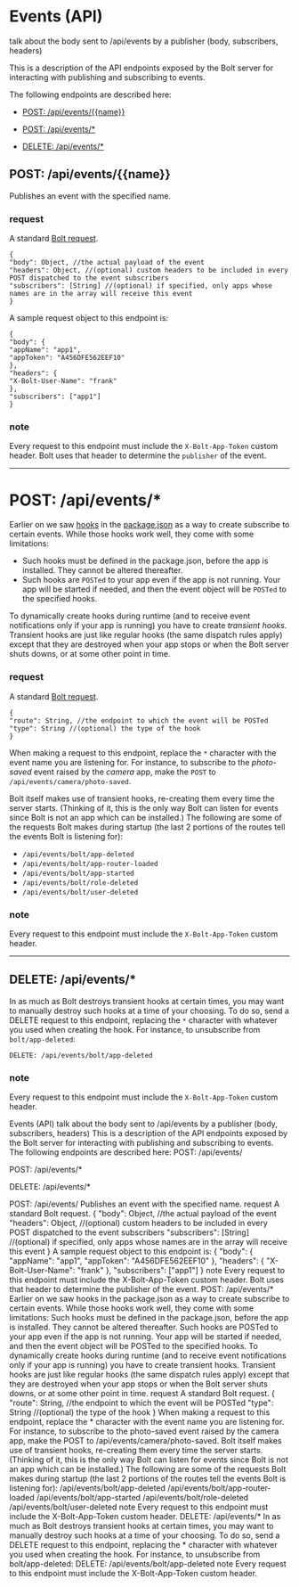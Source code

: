 # Events \(API\)

talk about the body sent to /api/events by a publisher \(body, subscribers, headers\)

This is a description of the API endpoints exposed by the Bolt server for interacting with publishing and subscribing to events.

The following endpoints are described here:

* [POST: /api/events/\{\{name\}\}](#post-apieventsname)

* [POST: /api/events/\*](#post-apievents)

* [DELETE: /api/events/\*](#delete-apievents)

## POST: /api/events/\{\{name\}\}

Publishes an event with the specified name.

### request

A standard [Bolt request](bolt-request.md).

```
{
"body": Object, //the actual payload of the event
"headers": Object, //(optional) custom headers to be included in every POST dispatched to the event subscribers
"subscribers": [String] //(optional) if specified, only apps whose names are in the array will receive this event
}
```

A sample request object to this endpoint is:

```
{
"body": {
"appName": "app1",
"appToken": "A456DFE562EEF10"
},
"headers": {
"X-Bolt-User-Name": "frank"
},
"subscribers": ["app1"]
}
```

### note

Every request to this endpoint must include the `X-Bolt-App-Token` custom header. Bolt uses that header to determine the `publisher` of the event.

---

# POST: /api/events/\*

Earlier on we saw [hooks](/hooks.md) in the [package.json](/packagejson.md) as a way to create subscribe to certain events. While those hooks work well, they come with some limitations:

* Such hooks must be defined in the package.json, before the app is installed. They cannot be altered thereafter.
* Such hooks are `POSTed` to your app even if the app is not running. Your app will be started if needed, and then the event object will be `POSTed` to the specified hooks.

To dynamically create hooks during runtime \(and to receive event notifications only if your app is running\) you have to create _transient hooks_. Transient hooks are just like regular hooks \(the same dispatch rules apply\) except that they are destroyed when your app stops or when the Bolt server shuts downs, or at some other point in time.

### request

A standard [Bolt request](bolt-request.md).

```
{
"route": String, //the endpoint to which the event will be POSTed
"type": String //(optional) the type of the hook
}
```

When making a request to this endpoint, replace the `*` character with the event name you are listening for. For instance, to subscribe to the _photo-saved_ event raised by the _camera_ app, make the `POST` to `/api/events/camera/photo-saved`.

Bolt itself makes use of transient hooks, re-creating them every time the server starts. \(Thinking of it, this is the only way Bolt can listen for events since Bolt is not an app which can be installed.\) The following are some of the requests Bolt makes during startup \(the last 2 portions of the routes tell the events Bolt is listening for\):

* `/api/events/bolt/app-deleted`
* `/api/events/bolt/app-router-loaded`
* `/api/events/bolt/app-started`
* `/api/events/bolt/role-deleted`
* `/api/events/bolt/user-deleted`

### note

Every request to this endpoint must include the `X-Bolt-App-Token` custom header.

---

## DELETE: /api/events/\*

In as much as Bolt destroys transient hooks at certain times, you may want to manually destroy such hooks at a time of your choosing. To do so, send a DELETE request to this endpoint, replacing the `*` character with whatever you used when creating the hook. For instance, to unsubscribe from `bolt/app-deleted`:

```
DELETE: /api/events/bolt/app-deleted
```

### note

Every request to this endpoint must include the `X-Bolt-App-Token` custom header.


Events (API)
talk about the body sent to /api/events by a publisher (body, subscribers, headers)
This is a description of the API endpoints exposed by the Bolt server for interacting with publishing and subscribing to events.
The following endpoints are described here:
POST: /api/events/

POST: /api/events/*

DELETE: /api/events/*

POST: /api/events/
Publishes an event with the specified name.
request
A standard Bolt request.
{
"body": Object, //the actual payload of the event
"headers": Object, //(optional) custom headers to be included in every POST dispatched to the event subscribers
"subscribers": [String] //(optional) if specified, only apps whose names are in the array will receive this event
}
A sample request object to this endpoint is:
{
"body": {
"appName": "app1",
"appToken": "A456DFE562EEF10"
},
"headers": {
"X-Bolt-User-Name": "frank"
},
"subscribers": ["app1"]
}
note
Every request to this endpoint must include the X-Bolt-App-Token custom header. Bolt uses that header to determine the publisher of the event.
POST: /api/events/*
Earlier on we saw hooks in the package.json as a way to create subscribe to certain events. While those hooks work well, they come with some limitations:
Such hooks must be defined in the package.json, before the app is installed. They cannot be altered thereafter.
Such hooks are POSTed to your app even if the app is not running. Your app will be started if needed, and then the event object will be POSTed to the specified hooks.
To dynamically create hooks during runtime (and to receive event notifications only if your app is running) you have to create transient hooks. Transient hooks are just like regular hooks (the same dispatch rules apply) except that they are destroyed when your app stops or when the Bolt server shuts downs, or at some other point in time.
request
A standard Bolt request.
{
"route": String, //the endpoint to which the event will be POSTed
"type": String //(optional) the type of the hook
}
When making a request to this endpoint, replace the * character with the event name you are listening for. For instance, to subscribe to the photo-saved event raised by the camera app, make the POST to /api/events/camera/photo-saved.
Bolt itself makes use of transient hooks, re-creating them every time the server starts. (Thinking of it, this is the only way Bolt can listen for events since Bolt is not an app which can be installed.) The following are some of the requests Bolt makes during startup (the last 2 portions of the routes tell the events Bolt is listening for):
/api/events/bolt/app-deleted
/api/events/bolt/app-router-loaded
/api/events/bolt/app-started
/api/events/bolt/role-deleted
/api/events/bolt/user-deleted
note
Every request to this endpoint must include the X-Bolt-App-Token custom header.
DELETE: /api/events/*
In as much as Bolt destroys transient hooks at certain times, you may want to manually destroy such hooks at a time of your choosing. To do so, send a DELETE request to this endpoint, replacing the * character with whatever you used when creating the hook. For instance, to unsubscribe from bolt/app-deleted:
DELETE: /api/events/bolt/app-deleted
note
Every request to this endpoint must include the X-Bolt-App-Token custom header.